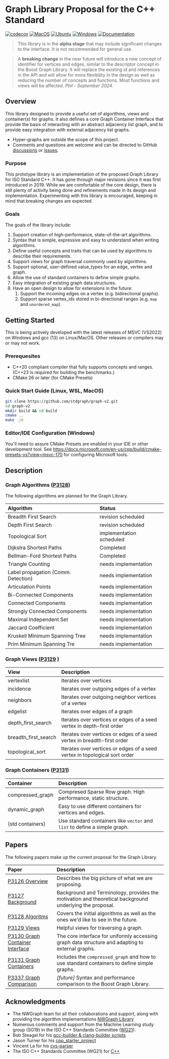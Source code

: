 # Graph Library Proposal for the C++ Standard
[![codecov](https://codecov.io/github/stdgraph/graph-v2/branch/master/graph/badge.svg?token=49LGWDN0U1)](https://codecov.io/github/stdgraph/graph-v2) [![MacOS](https://github.com/stdgraph/graph-v2/actions/workflows/macos.yml/badge.svg)](https://github.com/stdgraph/graph-v2/actions/workflows/macos.yml) [![Ubuntu](https://github.com/stdgraph/graph-v2/actions/workflows/ubuntu.yml/badge.svg)](https://github.com/stdgraph/graph-v2/actions/workflows/ubuntu.yml) [![Windows](https://github.com/stdgraph/graph-v2/actions/workflows/windows.yml/badge.svg)](https://github.com/stdgraph/graph-v2/actions/workflows/windows.yml) [![Documentation](https://github.com/stdgraph/graph-v2/actions/workflows/pages.yml/badge.svg)](https://github.com/stdgraph/graph-v2/actions/workflows/pages.yml)

> This library is in the **alpha stage** that may include significant changes to the interface. It is not 
> recommended for general use.

> A **breaking change** in the near future will introduce a new concept of identifier for vertices and edges, 
> similar to the descriptor concept in the Boost Graph Library. It will replace the existing id and references 
> in the API and will allow for more flexibility in the design as well as reducing the number of concepts and
> functions. Most functions and views will be affected.  *Phil - September 2024*.

## Overview
This library designed to provide a useful set of algorithms, views and container(s) for graphs. It also defines
a core Graph Container Interface that provide the basis of interacting with an abstract adjacency list graph, and 
to provide easy integration with external adjacency list graphs.

- Hyper-graphs are outside the scope of this project.
- Comments and questions are welcome and can be directed to GitHub [discussions](https://github.com/stdgraph/graph-v2/discussions) 
  or [issues](https://github.com/stdgraph/graph-v2/issues).

### Purpose
This prototype library is an implementation of the proposed Graph Library for ISO Standard C++. 
It has gone through major revisions since it was first introduced in 2019. While we are comfortable of the core design, there is
still plenty of activity being done and refinements made in its design and implementation. Experimenting with this library is 
encouraged, keeping in mind that breaking changes are expected.

### Goals
The goals of the library include:
1. Support creation of high-performance, state-of-the-art algorithms.
2. Syntax that is simple, expressive and easy to understand when writing algorithms.
3. Define useful concepts and traits that can be used by algorithms to describe their requirements.
4. Support views for graph traversal commonly used by algorithms.
5. Support optional, user-defined value_types for an edge, vertex and graph.
6. Allow the use of standard containers to define simple graphs.
7. Easy integration of existing graph data structures.
8. Have an open design to allow for extensions in the future:
   1. Support the incoming edges on a vertex (e.g. bidirectional graphs).
   2. Support sparse vertex_ids stored in bi-directional ranges (e.g. `map` and `unordered_map`).
   
## Getting Started
This is being actively developed with the latest releases of MSVC (VS2022) on Windows and gcc (13) on Linux/MacOS. 
Other releases or compilers may or may not work.

### Prerequesites
- C\+\+20 compliant compiler that fully supports concepts and ranges. (C\+\+23 is required for building the benchmarks.)
- CMake 26 or later (for CMake Presets)

### Quick Start Guide (Linux, WSL, MacOS)
```bash
git clone https://github.com/stdgraph/graph-v2.git
cd graph-v2
mkdir build && cd build
cmake ..
make -j8
```

### Editor/IDE Configuration (Windows)
You'll need to assure CMake Presets are enabled in your IDE or other development tool. 
See https://docs.microsoft.com/en-us/cpp/build/cmake-presets-vs?view=msvc-170 for configuring Microsoft tools.

## Description

### Graph Algorithms ([P3128](https://wg21.link/P3128))
The following algorithms are planned for the Graph Library.

| Algorithm                           | Status                                                                          |
| :---------------------------------- | :-------------------------------------------------------------------------------|
| Breadth First Search                | revision scheduled                                                              |
| Depth First Search                  | revision scheduled                                                              |
| Topological Sort                    | implementation scheduled                                                        |
| Dijkstra Shortest Paths             | Completed                                                                       |
| Bellman-Ford Shortest Paths         | Completed                                                                       |
| Triangle Counting                   | needs implementation                                                            |
| Label propagation (Comm. Detection) | needs implementation                                                            |
| Articulation Points                 | needs implementation                                                            |
| Bi-Connected Components             | needs implementation                                                            |
| Connected Components                | needs implementation                                                            |
| Strongly Connected Components       | needs implementation                                                            |
| Maximal Independent Set             | needs implementation                                                            |
| Jaccard Coefficient                 | needs implementation                                                            |
| Kruskell Minimum Spanning Tree      | needs implementation                                                            |
| Prim Minimum Spanning Tre           | needs implementation                                                            |


### Graph Views ([P3129](https://wg21.link/P3129) )

| View                            | Description                                                                     | 
| :-------------------------------| :-------------------------------------------------------------------------------|
| vertexlist                      | Iterates over vertices                                                          |
| incidence                       | Iterates over outgoing edges of a vertex                                        |
| neighbors                       | Iterates over outgoing neighbor vertices of a vertex                            |
| edgelist                        | Iterates over edges of a graph                                                  |
| depth_first_search              | Iterates over vertices or edges of a seed vertex in depth-first order           |
| breadth_first_search            | Iterates over vertices or edges of a seed vertex in breadth-first order         |
| topological_sort                | Iterates over vertices or edges of a seed vertex in topological sort order      |

### Graph Containers ([P3131](https://wg21.link/P3130))

| Container                       | Description                                                                     | 
| :-------------------------------| :-------------------------------------------------------------------------------|
| compressed_graph                | Compresed Sparse Row graph. High performance, static structure.                 |
| dynamic_graph                   | Easy to use different containers for vertices and edges.                        |
| (std containers)                | Use standard containers like `vector` and `list` to define a simple graph.      |

## Papers
The following papers make up the current proposal for the Graph Library.

| Paper                                                     | Description                                                                                             | 
| :---------------------------------------------------------| :-------------------------------------------------------------------------------------------------------|
| [P3126 Overview](https://wg21.link/P3126)                 | Describes the big picture of what we are proposing.                                                     |
| [P3127 Background](https://wg21.link/P3127)               | Background and Terminology, provides the motivation and theoretical background underlying the proposal. |
| [P3128 Algoritms](https://wg21.link/P3128)                | Covers the initial algorithms as well as the ones we'd like to see in the future.                       |
| [P3129 Views](https://wg21.link/P3129)                    | Helpful views for traversing a graph.                                                                   |
| [P3130 Graph Container Interface](https://wg21.link/P3130)| The core interface for uniformly accessing graph data structure and adapting to external graphs.        |
| [P3131 Graph Containers](https://wg21.link/P3130)         | Includes the `compressed_graph` and how to use standard containers to define simple graphs.            |
| [P3337 Graph Comparison](https://wg21.link/P3337)         | *[future]* Syntax and performance comparison to the Boost Graph Library.                                |


## Acknowledgments
- The NWGraph team for all their collaborations and support, along with providing the algorithm implementations
[NWGraph Library](https://github.com/NWmath/NWgr)
- Numerous comments and support from the Machine Learning study group (SG19) in the ISO C++ Standards
Committee ([WG21](https://isocpp.org/std/the-committee)).
- Bob Steagal for his [gcc-builder & clang-builder scripts](https://github.com/BobSteagall)
- Jason Turner for his [cpp_starter_project](https://github.com/lefticus/cpp_starter_project)
- Vincent La for his [cvs-parser](https://github.com/vincentlaucsb/csv-parser)
- The ISO C++ Standards Committee (WG21) for [C++](http://eel.is/c++draft/)
